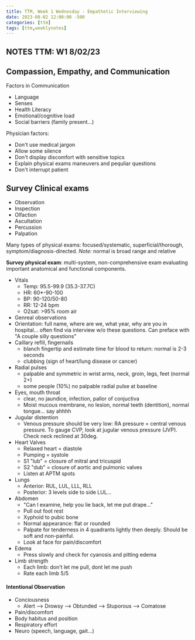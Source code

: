 ```yaml
---
title: TTM, Week 1 Wednesday - Empathetic Interviewing
date: 2023-08-02 12:00:00 -500
categories: [ttm]
tags: [ttm,weeklynotes]
---
```


NOTES TTM: W1 8/02/23 
------

## Compassion, Empathy, and Communication

Factors in Communication
 - Language
 - Senses
 - Health Literacy
 - Emotional/cognitive load
 - Social barriers (family present...)

Physician factors:
 - Don't use medical jargon
 - Allow some silence
 - Don't display discomfort with sensitive topics
 - Explain physical exams maneuvers and pequliar questions
 - Don't interrupt patient
 
## Survey Clinical exams
 - Observation
 - Inspection
 - Olfaction
 - Ascultation
 - Percussion
 - Palpation
 
Many types of physical exams: focused/systematic, superficial/thorough, symptom/diagnosis-directed. _Note:_ normal is broad range and relative

**Survey physical exam**: multi-system, non-comprehensive exam evaluating important anatomical and functional components.
 - Vitals
	- Temp: 95.5-99.9 (35.3-37.7C)
	- HR: 60*-90-100
	- BP: 90-120/50-80
	- RR: 12-24 bpm
	- O2sat: >95% room air
 - Genreal observations
 - Orientation: full name, where are we, what year, why are you in hospital... often find via interview w/o these questions. Can preface with "A couple silly questions"
 - Caillary refill, fingernails
	- blanch fingertip and estimate time for blood to return: normal is 2-3 seconds
	- clubbing (sign of heart/lung disease or cancer)
 - Radial pulses
	- palpable and symmetric in wrist arms, neck, groin, legs, feet (normal 2+)
	- some people (10%) no palpable radial pulse at baseline
 - Eyes, mouth throat
	- clear, no jaundice, infection, pallor of conjuctiva
	- Moist mucous membrane, no lesion, normal teeth (dentition), normal tongue... say ahhhh
 - Jugular distention
	- Venous pressure should be very low: RA pressure = central venous pressure. To gauge CVP, look at jugular venous pressure (JVP). Check neck reclined at 30deg.
 - Heart Valves
	- Relaxed heart = diastole
	- Pumping = systole
	- S1 "lub" = closure of mitral and tricuspid
	- S2 "dub" = closure of aortic and pulmonic valves
	- Listen at APTM spots
 - Lungs
	- Anterior: RUL, LUL, LLL, RLL
	- Posterior: 3 levels side to side LUL...
 - Abdomen
	- "Can I examine, help you lie back, let me put drape..."
	- Pull out foot rest
	- Xyphoid to pubic bone
	- Normal appearance: flat or rounded
	- Palpate for tenderness in 4 quadrants lightly then deeply. Should be soft and non-painful.
	- Look at face for pain/discomfort
 - Edema
	- Press slowly and check for cyanosis and pitting edema
 - Limb strength
	- Each limb: don't let me pull, dont let me push
	- Rate each limb 5/5
 
#### Intentional Observation

 - Conciousness
	- Alert --> Drowsy --> Obtunded --> Stuporous --> Comatose
 - Pain/discomfort
 - Body habitus and position
 - Respiratory effort 
 - Neuro (speech, language, gait...)
 
 